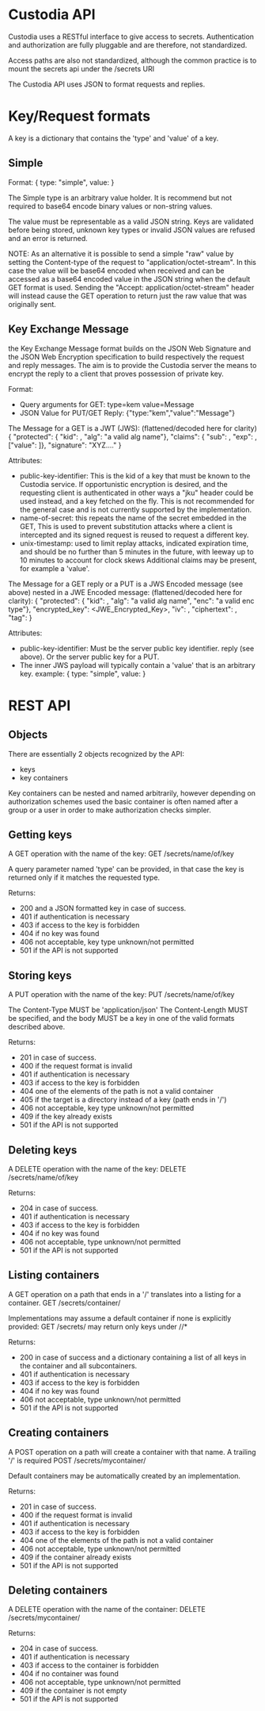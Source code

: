 Custodia API
============

Custodia uses a RESTful interface to give access to secrets.
Authentication and authorization are fully pluggable and are
therefore, not standardized.

Access paths are also not standardized, although the common practice
is to mount the secrets api under the /secrets URI

The Custodia API uses JSON to format requests and replies.

Key/Request formats
===================

A key is a dictionary that contains the 'type' and 'value' of a key.


Simple
------

Format:
 { type: "simple", value: <arbitrary> }

The Simple type is an arbitrary value holder. It is recommend but not
required to base64 encode binary values or non-string values.

The value must be representable as a valid JSON string. Keys are
validated before being stored, unknown key types or invalid JSON values
are refused and an error is returned.


NOTE: As an alternative it is possible to send a simple "raw" value by setting
the Content-type of the request to "application/octet-stream". In this case the
value will be base64 encoded when received and can be accessed as a base64
encoded value in the JSON string when the default GET format is used.
Sending the "Accept: application/octet-stream" header will instead cause the
GET operation to return just the raw value that was originally sent.


Key Exchange Message
--------------------

the Key Exchange Message format builds on the JSON Web Signature and the
JSON Web Encryption specification to build respectively the request and
reply messages.
The aim is to provide the Custodia server the means to encrypt the reply
to a client that proves possession of private key.

Format:
- Query arguments for GET:
    type=kem
    value=Message
- JSON Value for PUT/GET Reply:
    {"type:"kem","value":"Message"}

 The Message for a GET is a JWT (JWS):
 (flattened/decoded here for clarity)
  { "protected": { "kid": <public-key-dentifier>,
                   "alg": "a valid alg name"},
    "claims": { "sub": <name-of-secret>,
                "exp": <unix-timestamp indicating expiration time>,
                ["value": <arbitrary> ]},
    "signature": "XYZ...." }

 Attributes:
 - public-key-identifier: This is the kid of a key that must be known to the
 Custodia service. If opportunistic encryption is desired, and the requesting
 client is authenticated in other ways a "jku"  header could be used instead,
 and a key fetched on the fly. This is not recommended for the general case and
 is not currently supported by the implementation.
 - name-of-secret: this repeats the name of the secret embedded in the GET,
 This is used to prevent substitution attacks where a client is intercepted
 and its signed request is reused to request a different key.
 - unix-timestamp: used to limit replay attacks, indicated expiration time,
 and should be no further than 5 minutes in the future, with leeway up to 10
 minutes to account for clock skews
 Additional claims may be present, for example a 'value'.

 The Message for a GET reply or a PUT is a JWS Encoded message (see above)
 nested in a JWE Encoded message:
 (flattened/decoded here for clarity):
  { "protected": { "kid": <public-key-dentifier>,
                   "alg": "a valid alg name",
                   "enc": "a valid enc type"},
    "encrypted_key": <JWE_Encrypted_Key>,
    "iv": <Initialization Vector>,
    "ciphertext": <Encrypted Content>,
    "tag": <Authentication Tag> }

 Attributes:
 - public-key-identifier: Must be the server public key identifier.
   reply (see above). Or the server public key for a PUT.
 - The inner JWS payload will typically contain a 'value' that is
   an arbitrary key.
   example: { type: "simple", value: <arbitrary> }


REST API
========

Objects
-------

There are essentially 2 objects recognized by the API:
- keys
- key containers

Key containers can be nested and named arbitrarily, however depending on
authorization schemes used the basic container is often named after a group or
a user in order to make authorization checks simpler.


Getting keys
------------

A GET operation with the name of the key:
GET /secrets/name/of/key

A query parameter named 'type' can be provided, in that case the key is
returned only if it matches the requested type.

Returns:
- 200 and a JSON formatted key in case of success.
- 401 if authentication is necessary
- 403 if access to the key is forbidden
- 404 if no key was found
- 406 not acceptable, key type unknown/not permitted
- 501 if the API is not supported


Storing keys
------------

A PUT operation with the name of the key:
PUT /secrets/name/of/key

The Content-Type MUST be 'application/json'
The Content-Length MUST be specified, and the body MUST be
a key in one of the valid formats described above.

Returns:
- 201 in case of success.
- 400 if the request format is invalid
- 401 if authentication is necessary
- 403 if access to the key is forbidden
- 404 one of the elements of the path is not a valid container
- 405 if the target is a directory instead of a key (path ends in '/')
- 406 not acceptable, key type unknown/not permitted
- 409 if the key already exists
- 501 if the API is not supported


Deleting keys
-------------

A DELETE operation with the name of the key:
DELETE /secrets/name/of/key

Returns:
- 204 in case of success.
- 401 if authentication is necessary
- 403 if access to the key is forbidden
- 404 if no key was found
- 406 not acceptable, type unknown/not permitted
- 501 if the API is not supported


Listing containers
------------------

A GET operation on a path that ends in a '/' translates into
a listing for a container.
GET /secrets/container/

Implementations may assume a default container if none is explicitly
provided: GET /secrets/ may return only keys under /<user-default>/*

Returns:
- 200 in case of success and a dictionary containing a list of all keys
  in the container and all subcontainers.
- 401 if authentication is necessary
- 403 if access to the key is forbidden
- 404 if no key was found
- 406 not acceptable, type unknown/not permitted
- 501 if the API is not supported


Creating containers
-------------------

A POST operation on a path will create a container with that name.
A trailing '/' is required
POST /secrets/mycontainer/

Default containers may be automatically created by an implementation.

Returns:
- 201 in case of success.
- 400 if the request format is invalid
- 401 if authentication is necessary
- 403 if access to the key is forbidden
- 404 one of the elements of the path is not a valid container
- 406 not acceptable, type unknown/not permitted
- 409 if the container already exists
- 501 if the API is not supported


Deleting containers
-------------------

A DELETE operation with the name of the container:
DELETE /secrets/mycontainer/

Returns:
- 204 in case of success.
- 401 if authentication is necessary
- 403 if access to the container is forbidden
- 404 if no container was found
- 406 not acceptable, type unknown/not permitted
- 409 if the container is not empty
- 501 if the API is not supported
